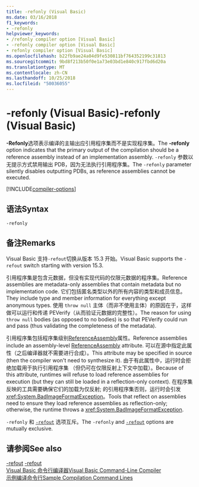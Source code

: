 ```yaml
---
title: -refonly (Visual Basic)
ms.date: 03/16/2018
f1_keywords:
- -refonly
helpviewer_keywords:
- /refonly compiler option [Visual Basic]
- -refonly compiler option [Visual Basic]
- refonly compiler option [Visual Basic]
ms.openlocfilehash: b22fb9ae24a04d9fe530811bf764352199c31813
ms.sourcegitcommit: 9bd8f213b50f0e1a73e03bd1e840c917fbd6d20a
ms.translationtype: MT
ms.contentlocale: zh-CN
ms.lasthandoff: 10/25/2018
ms.locfileid: "50036055"
---
```

# <a name="-refonly-visual-basic"></a><span data-ttu-id="20e49-102">-refonly (Visual Basic)</span><span class="sxs-lookup"><span data-stu-id="20e49-102">-refonly (Visual Basic)</span></span>

<span data-ttu-id="20e49-103">**-Refonly**选项表示编译的主输出应引用程序集而不是实现程序集。</span><span class="sxs-lookup"><span data-stu-id="20e49-103">The **-refonly** option indicates that the primary output of the compilation should be a reference assembly instead of an implementation assembly.</span></span> <span data-ttu-id="20e49-104">`-refonly` 参数以无提示方式禁用输出 PDB，因为无法执行引用程序集。</span><span class="sxs-lookup"><span data-stu-id="20e49-104">The `-refonly` parameter silently disables outputting PDBs, as reference assemblies cannot be executed.</span></span>

[!INCLUDE[compiler-options](~/includes/compiler-options.md)]

## <a name="syntax"></a><span data-ttu-id="20e49-105">语法</span><span class="sxs-lookup"><span data-stu-id="20e49-105">Syntax</span></span>

```console
-refonly
```

## <a name="remarks"></a><span data-ttu-id="20e49-106">备注</span><span class="sxs-lookup"><span data-stu-id="20e49-106">Remarks</span></span>

<span data-ttu-id="20e49-107">Visual Basic 支持`-refout`切换从版本 15.3 开始。</span><span class="sxs-lookup"><span data-stu-id="20e49-107">Visual Basic supports the `-refout` switch starting with version 15.3.</span></span>

<span data-ttu-id="20e49-108">引用程序集是包含元数据，但没有实现代码的仅限元数据的程序集。</span><span class="sxs-lookup"><span data-stu-id="20e49-108">Reference assemblies are metadata-only assemblies that contain metadata but no implementation code.</span></span> <span data-ttu-id="20e49-109">它们包括匿名类型以外的所有内容的类型和成员信息。</span><span class="sxs-lookup"><span data-stu-id="20e49-109">They include type and member information for everything except anonymous types.</span></span> <span data-ttu-id="20e49-110">使用 `throw null` 主体（而非不使用主体）的原因在于，这样做可以运行和传递 PEVerify（从而验证元数据的完整性）。</span><span class="sxs-lookup"><span data-stu-id="20e49-110">The reason for using `throw null` bodies (as opposed to no bodies) is so that PEVerify could run and pass (thus validating the completeness of the metadata).</span></span>

<span data-ttu-id="20e49-111">引用程序集包括程序集级别[ReferenceAssembly](xref:System.Runtime.CompilerServices.ReferenceAssemblyAttribute)属性。</span><span class="sxs-lookup"><span data-stu-id="20e49-111">Reference assemblies include an assembly-level [ReferenceAssembly](xref:System.Runtime.CompilerServices.ReferenceAssemblyAttribute) attribute.</span></span> <span data-ttu-id="20e49-112">可以在源中指定此属性（之后编译器就不需要进行合成）。</span><span class="sxs-lookup"><span data-stu-id="20e49-112">This attribute may be specified in source (then the compiler won't need to synthesize it).</span></span> <span data-ttu-id="20e49-113">由于有此属性中，运行时会拒绝加载用于执行引用程序集 （但仍可在仅限反射上下文中加载）。</span><span class="sxs-lookup"><span data-stu-id="20e49-113">Because of this attribute, runtimes will refuse to load reference assemblies for execution (but they can still be loaded in a reflection-only context).</span></span> <span data-ttu-id="20e49-114">在程序集反映的工具需要确保它们的加载为仅反射; 的引用程序集否则，运行时会引发<xref:System.BadImageFormatException>。</span><span class="sxs-lookup"><span data-stu-id="20e49-114">Tools that reflect on assemblies need to ensure they load reference assemblies as reflection-only; otherwise, the runtime throws a <xref:System.BadImageFormatException>.</span></span>

<span data-ttu-id="20e49-115">`-refonly` 和 [`-refout`](refout-compiler-option.md) 选项互斥。</span><span class="sxs-lookup"><span data-stu-id="20e49-115">The `-refonly` and [`-refout`](refout-compiler-option.md) options are mutually exclusive.</span></span>

## <a name="see-also"></a><span data-ttu-id="20e49-116">请参阅</span><span class="sxs-lookup"><span data-stu-id="20e49-116">See also</span></span>
<span data-ttu-id="20e49-117">[-refout](refout-compiler-option.md) </span><span class="sxs-lookup"><span data-stu-id="20e49-117">[-refout](refout-compiler-option.md) </span></span>  
[<span data-ttu-id="20e49-118">Visual Basic 命令行编译器</span><span class="sxs-lookup"><span data-stu-id="20e49-118">Visual Basic Command-Line Compiler</span></span>](index.md)  
[<span data-ttu-id="20e49-119">示例编译命令行</span><span class="sxs-lookup"><span data-stu-id="20e49-119">Sample Compilation Command Lines</span></span>](sample-compilation-command-lines.md)   
